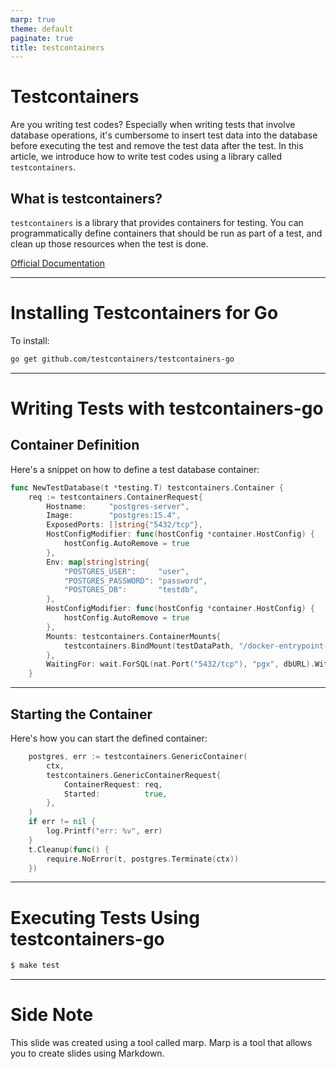 ```yaml
---
marp: true
theme: default
paginate: true
title: testcontainers
---
```

<!-- 
footer: Copyright (c)  2023 u1
-->

# Testcontainers

Are you writing test codes? Especially when writing tests that involve database operations, it's cumbersome to insert test data into the database before executing the test and remove the test data after the test. In this article, we introduce how to write test codes using a library called `testcontainers`.

## What is testcontainers?

`testcontainers` is a library that provides containers for testing. You can programmatically define containers that should be run as part of a test, and clean up those resources when the test is done. 

[Official Documentation](https://golang.testcontainers.org/)

---

# Installing Testcontainers for Go

To install:
```bash
go get github.com/testcontainers/testcontainers-go
```

---

# Writing Tests with testcontainers-go
## Container Definition
Here's a snippet on how to define a test database container:

```go
func NewTestDatabase(t *testing.T) testcontainers.Container {
    req := testcontainers.ContainerRequest{
		Hostname:     "postgres-server",
		Image:        "postgres:15.4",
		ExposedPorts: []string{"5432/tcp"},
		HostConfigModifier: func(hostConfig *container.HostConfig) {
			hostConfig.AutoRemove = true
		},
		Env: map[string]string{
			"POSTGRES_USER":     "user",
			"POSTGRES_PASSWORD": "password",
			"POSTGRES_DB":       "testdb",
		},
		HostConfigModifier: func(hostConfig *container.HostConfig) {
			hostConfig.AutoRemove = true
		},
		Mounts: testcontainers.ContainerMounts{
			testcontainers.BindMount(testDataPath, "/docker-entrypoint-initdb.d"),
		},
		WaitingFor: wait.ForSQL(nat.Port("5432/tcp"), "pgx", dbURL).WithStartupTimeout(time.Minute * 5),
    }
```

---

## Starting the Container
Here's how you can start the defined container:
```go
	postgres, err := testcontainers.GenericContainer(
		ctx,
		testcontainers.GenericContainerRequest{
			ContainerRequest: req,
			Started:          true,
		},
	)
	if err != nil {
		log.Printf("err: %v", err)
	}
	t.Cleanup(func() {
		require.NoError(t, postgres.Terminate(ctx))
	})
```

---

# Executing Tests Using testcontainers-go

```bash
$ make test
```

---

# Side Note
This slide was created using a tool called marp. Marp is a tool that allows you to create slides using Markdown.

